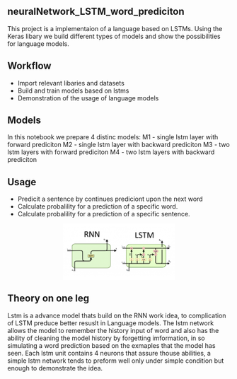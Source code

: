 ## neuralNetwork_LSTM_word_prediciton
This project is a implementaion of a language based on LSTMs.
Using the Keras libary we build different types of models and show the possibilities for language models.

## Workflow
- Import relevant libaries and datasets
- Build and train models based on lstms
- Demonstration of the usage of language models

## Models
In this notebook we prepare 4 distinc models:
M1 - single lstm layer with forward prediciton
M2 - single lstm layer with backward prediciton
M3 - two lstm layers with forward prediciton
M4 - two lstm layers with backward prediciton

## Usage
- Predicit a sentence by continues prediciont upon the next word
- Calculate probalility for a prediction of a specific word.
- Calculate probalility for a prediction of a specific sentence.


<div style = "padding-bottom: 150; padding-top: 150;">
  <p align="center">
    <img src="/lstmImg.png"  style = " height: 350;  display:block; width:50%;"/>

</div>

## Theory on one leg
Lstm is a advance model thats build on the RNN work idea, to complication of LSTM preduce better resuslt in Language models.
The lstm network allows the model to remember the history input of word and also has the ability of cleaning the model history by forgetting imformation, in so simulating a word prediction based on the exmaples that the model has seen.
Each lstm unit contains 4 neurons that assure thouse abilities, a simple lstm network tends to preform well only under simple condition but enough to demonstrate the idea.
